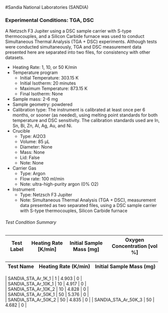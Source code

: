 #Sandia National Laboratories (SANDIA)

### Experimental Conditions: TGA, DSC
A Netzsch F3 Jupiter using a DSC sample carrier with S-type thermocouples, and a Silicon Carbide furnace was used to conduct Simultaneous Thermal Analysis (TGA + DSC) experiments. Although tests were conducted simultaneously, TGA and DSC measurement data presented here are separated into two files, for consistency with other datasets.

* Heating Rate: 1, 10, or 50 K/min
* Temperature program
  - Initial Temperature: 303.15 K
  - Initial Isotherm: 20 minutes
  - Maximum Temperature: 873.15 K
  - Final Isotherm: None
* Sample mass: 2-6 mg
* Sample geometry: powdered
* Calibration type: The instrument is calibrated at least once per 6 months, or sooner (as needed), using melting point standards for both temperature and DSC sensitivity.  The calibration standards used are In, Sn, Bi, Zn, Al, Ag, Au, and Ni.
* Crucible
  - Type: Al2O3
  - Volume: 85 µL
  - Diameter: None
  - Mass: None
  - Lid: False
  - Note: None
* Carrier Gas
  - Type: Argon
  - Flow rate: 100 ml/min
  - Note: ultra-high-purity argon  (0% O2)
* Instrument
  - Type: Netzsch F3 Jupiter
  - Note: Simultaneous Thermal Analysis (TGA + DSC), measurement data presented as two separated files, using a DSC sample carrier with S-type thermocouples, Silicon Carbide furnace

###### Test Condition Summary

| Test Label | Heating Rate [K/min] | Initial Sample Mass [mg] | Oxygen Concentration [vol %] |
|:----------:|:--------------------:|:------------------------:|:------------------------------:|

| Test Name | Heating Rate (K/min)|  Initial Sample Mass (mg) |
| --------- | :---------: | :------------------------: |

| SANDIA\_STA\_Ar\_1K\_1  |  1 | 4.903 | 0 |  
| SANDIA\_STA\_Ar\_10K\_1 | 10 | 4.917 | 0 |  
| SANDIA\_STA\_Ar\_10K\_2 | 10 | 4.828 | 0 |  
| SANDIA\_STA\_Ar\_50K\_1 | 50 | 5.376 | 0 |  
| SANDIA\_STA\_Ar\_50K\_2 | 50 | 4.835 | 0 |
| SANDIA\_STA\_Ar\_50K\_3 | 50 | 4.682 | 0 |

